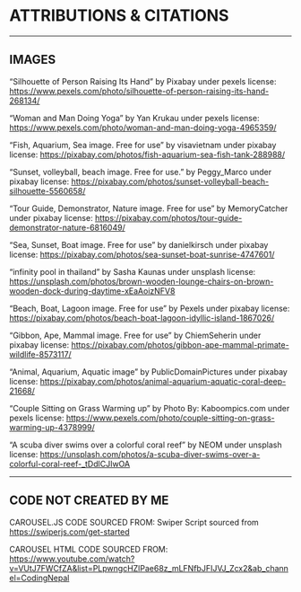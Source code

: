 # ATTRIBUTIONS & CITATIONS

---------------------------------------------------------------------------------------------------------------------------------------------------------
## IMAGES
“Silhouette of Person Raising Its Hand” by Pixabay under pexels license: 
https://www.pexels.com/photo/silhouette-of-person-raising-its-hand-268134/

“Woman and Man Doing Yoga” by Yan Krukau under pexels license:
https://www.pexels.com/photo/woman-and-man-doing-yoga-4965359/

“Fish, Aquarium, Sea image. Free for use” by visavietnam under pixabay license: https://pixabay.com/photos/fish-aquarium-sea-fish-tank-288988/

“Sunset, volleyball, beach image. Free for use.” by Peggy_Marco under pixabay license:
https://pixabay.com/photos/sunset-volleyball-beach-silhouette-5560658/

“Tour Guide, Demonstrator, Nature image. Free for use” by MemoryCatcher under pixabay license:
https://pixabay.com/photos/tour-guide-demonstrator-nature-6816049/

“Sea, Sunset, Boat image. Free for use” by danielkirsch under pixabay license: https://pixabay.com/photos/sea-sunset-boat-sunrise-4747601/

“infinity pool in thailand” by Sasha Kaunas under unsplash license: https://unsplash.com/photos/brown-wooden-lounge-chairs-on-brown-wooden-dock-during-daytime-xEaAoizNFV8

“Beach, Boat, Lagoon image. Free for use” by Pexels under pixabay license: https://pixabay.com/photos/beach-boat-lagoon-idyllic-island-1867026/

“Gibbon, Ape, Mammal image. Free for use” by ChiemSeherin under pixabay license: https://pixabay.com/photos/gibbon-ape-mammal-primate-wildlife-8573117/

“Animal, Aquarium, Aquatic image” by PublicDomainPictures under pixabay license: https://pixabay.com/photos/animal-aquarium-aquatic-coral-deep-21668/

“Couple  Sitting on Grass Warming up” by Photo By: Kaboompics.com under pexels license:
https://www.pexels.com/photo/couple-sitting-on-grass-warming-up-4378999/


“A scuba diver swims over a colorful coral reef” by NEOM under unsplash license:
https://unsplash.com/photos/a-scuba-diver-swims-over-a-colorful-coral-reef-_tDdlCJIwOA

---------------------------------------------------------------------------------------------------------------------------------------------------------
## CODE NOT CREATED BY ME


CAROUSEL.JS CODE SOURCED FROM: Swiper Script sourced from https://swiperjs.com/get-started

CAROUSEL HTML CODE SOURCED FROM: https://www.youtube.com/watch?v=VUtJ7FWCfZA&list=PLpwngcHZlPae68z_mLFNfbJFIJVJ_Zcx2&ab_channel=CodingNepal
